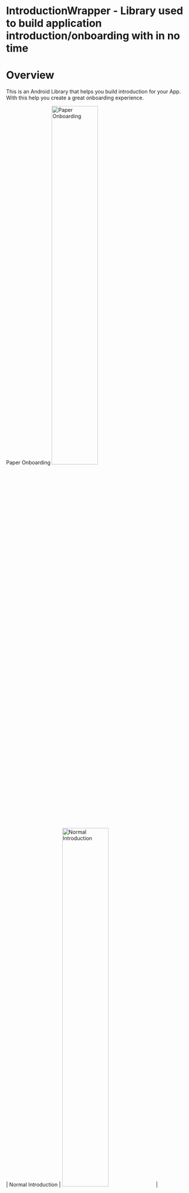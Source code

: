 # IntroductionWrapper - Library used to build application introduction/onboarding with in no time

# Overview

This is an Android Library that helps you build introduction for your App. With this help you create a great onboarding experience.

Paper Onboarding 
<img src="https://github.com/hbgopikrishna/IntroductionWrapper/blob/master/paper_onboard.gif" alt="Paper Onboarding" width="50%"/> &nbsp;

| Normal Introduction | <img src="https://github.com/hbgopikrishna/IntroductionWrapper/blob/master/nomal_introduction.gif" alt="Normal Introduction" width="50%"/> |

| Lottie Animation Introduction | <img src="https://github.com/hbgopikrishna/IntroductionWrapper/blob/master/lottie_introduction.gif" alt="Lottie Animation Introduction" width="50%"/> |

| Customized Introduction | <img src="https://github.com/hbgopikrishna/IntroductionWrapper/blob/master/custom.gif" alt="Customized Introduction" width="50%"/> |

# Use Case
1. If you want to show some introduction with number of slides/pages in your application then this library is very useful
2. This library is providing you number of options to create app introduction or paper onboarding type

# How it works?

# Paper onboarding

# Dependency

`implementation 'com.ramotion.paperonboarding:paper-onboarding:1.1.3'`

In our Activity onCreate method initialize `PaperOnboardingEngine` and set listeners

```kotlin
val engine = PaperOnboardingEngine(
            findViewById(R.id.onboardingRootView),
            getDataForOnboarding(), // Set OnBoard Pages using PaperOnboardingPage class
            applicationContext
        )

        engine.setOnChangeListener { oldElementIndex, newElementIndex ->

        }

        engine.setOnRightOutListener { // This action will call when last pagr is slide
            
        }
  ```
  In `getDataForOnboarding` method will add data for pages and return elements to intiallization
  
  ```kotlin
    private fun getDataForOnboarding(): ArrayList<PaperOnboardingPage>? {
        // prepare data
        val scr1 = PaperOnboardingPage(
            "Hotels",
            "All hotels and hostels are sorted by hospitality rating",
            Color.parseColor("#678FB4"),
            R.drawable.hotels,
            R.drawable.key
        )

        val scr2 = PaperOnboardingPage(
            "Banks",
            "We carefully verify all banks before add them into the app",
            Color.parseColor("#65B0B4"),
            R.drawable.banks,
            R.drawable.wallet
        )


        val elements =
            ArrayList<PaperOnboardingPage>()
        elements.add(scr1)
        elements.add(scr2)
        return elements
    }
  ```
  
  Use `PaperOnboardingPage` to create page for paper onboarding
  
  ```kotlin
 
        val scr1 = PaperOnboardingPage(
            "Hotels", // Title text
            "All hotels and hostels are sorted by hospitality rating", // Description text
            Color.parseColor("#678FB4"), // Background color
            R.drawable.hotels, // Main image drawable
            R.drawable.key // Indicator image
        )
    
  ```
  
# Normal Introduction

In our Activity (Which extends `IntroductionWithSkipText()` or `IntroductionWithSkipButton()` based upon our requirement) onCreate method we can add the introduction pages as slides like below 

```kotlin
addSlide(
            IntroductionFragment.newInstance(
                "Hotels",
                "All hotels and hostels are sorted by hospitality rating",
                imageDrawable = R.drawable.hotels,
                backgroundColor = Color.parseColor("#678FB4"),
                titleColor = Color.WHITE,
                descriptionColor = Color.WHITE,
                titleTypefaceFontRes = R.font.hind_bold,
                descriptionTypefaceFontRes = R.font.hind_light
            )
        )
 ```
 
Here each slide is one page in viewpager and `addSlide` is the method which comes from `IntroductionBaseActivity()` which is used to add our `IntroductionFragment` to the view pager

`IntroductionWithSkipText()` - Is a base class with skip ,next and done buttons will have Text
`IntroductionWithSkipButton()` - Is a base class with skip ,next and done buttons will have Button Drawables
 
 # IntroductionFragment
 
You can use the IntroductionFragment if you just want to customize title, description, image and colors. That's the suggested  approach if you want to create a quick intro:

```kotlin

addSlide(IntroductionFragment.newInstance(
                "Hotels", // Title Text
                "All hotels and hostels are sorted by hospitality rating", // Description Text
                imageDrawable = R.drawable.hotels, // Main Image drawable
                backgroundColor = Color.parseColor("#678FB4"), // Background color
                titleColor = Color.WHITE, // Title text color
                descriptionColor = Color.WHITE, // Description text color
                titleTypefaceFontRes = R.font.hind_bold, // Title text font
                descriptionTypefaceFontRes = R.font.hind_light // Description text font
            ))
 ```
All the parameters are optional, so you're free to customize your slide as you wish.

If you need to programmatically create several slides you can also use the SliderPage class. This class can be passed to IntroductionFragment.newInstance(sliderPage: SliderPage) that will create a new slide starting from that instance.



# Lottie Animation Introduction

In our Activity (Which extends `IntroductionWithSkipText()` or `IntroductionWithSkipButton()` based upon our requirement) onCreate method we can add the introduction pages as slides like below

```kotlin
addSlide(
            IntroductionLottieAnimationFragment.newInstance(
                "Hotels",
                "All hotels and hostels are sorted by hospitality rating",
                lottieAnimationUrl = "https://assets2.lottiefiles.com/packages/lf20_d2k0co.json",
                backgroundColor = Color.parseColor("#678FB4"),
                titleColor = Color.WHITE,
                descriptionColor = Color.WHITE,
                titleTypefaceFontRes = R.font.hind_bold,
                descriptionTypefaceFontRes = R.font.hind_light
            )
        )
               
 ```
 
 Here each slide is one page in viewpager
 
 # IntroductionLottieAnimationFragment
 
You can use the IntroductionLottieAnimationFragment if you just want to customize title, description, animation and colors. That's the suggested  approach if you want to create a quick intro:

```kotlin

addSlide(
            IntroductionLottieAnimationFragment.newInstance(
                "Hotels", // Title text
                "All hotels and hostels are sorted by hospitality rating", // Description text
                lottieAnimationUrl = "https://assets2.lottiefiles.com/packages/lf20_d2k0co.json", // lottie Animation url
                backgroundColor = Color.parseColor("#678FB4"), // Background color
                titleColor = Color.WHITE, // Title text color
                descriptionColor = Color.WHITE, // Description text color
                titleTypefaceFontRes = R.font.hind_bold, // Title text font
                descriptionTypefaceFontRes = R.font.hind_light // Description text font
            )
        )
 ```
All the parameters are optional, so you're free to customize your slide as you wish.

# General / common things in Library

# IntroductionCustomLayoutFragment

If you need further control on the customization of your slide, you can use the IntroductionCustomLayoutFragment. This will allow you pass your custom Layout Resource file:

```kotlin
IntroductionCustomLayoutFragment.newInstance(R.layout.introduction_custom_layout1)

```
Here *introduction_custom_layout1* is a layout which can created by developer by his/her own

This allows you to achieve complex layout and include your custom logic in the Introduction.

# Customized Introduction 

We can add any of the above slide - IntroductionLottieAnimationFragment ,IntroductionFragment, IntroductionCustomLayoutFragment or mix of all three like below

```kotlin
addSlide(
            IntroductionLottieAnimationFragment.newInstance(
                "Hotels",
                "All hotels and hostels are sorted by hospitality rating",
                lottieAnimationUrl = "https://assets2.lottiefiles.com/packages/lf20_d2k0co.json",
                backgroundColor = Color.parseColor("#678FB4"),
                titleColor = Color.WHITE,
                descriptionColor = Color.WHITE,
                titleTypefaceFontRes = R.font.hind_bold,
                descriptionTypefaceFontRes = R.font.hind_light
            )
        )

        addSlide(
            IntroductionFragment.newInstance(
                "Banks",
                "We carefully verify all banks before add them into the app",
                imageDrawable = R.drawable.banks,
                backgroundColor = Color.parseColor("#678FB4")
            )
        )

        addSlide(IntroductionCustomLayoutFragment.newInstance(R.layout.introduction_custom_layout1))
  ```

# Indicators

This lib supports two indicators to show the progress to the user:

* `DotIndicatorController` represented with a list of Dot (the default)
* `ProgressIndicatorController` represented with a progress bar.

Moreover, you can supply your own indicator by providing an implementation of the `IndicatorController` interface.

You can customize the indicator with the following API on the `AppIntro` class:

```kotlin
// Toggle Indicator Visibility                
isIndicatorEnabled = true

// Change Indicator Color 
setIndicatorColor(
    selectedIndicatorColor = getColor(R.color.red),
    unselectedIndicatorColor = getColor(R.color.blue)
)

// Switch from Dotted Indicator to Progress Indicator
setProgressIndicator()

// Supply your custom `IndicatorController` implementation
indicatorController = MyCustomIndicator(/* initialize me */)
```

If you don't specify any customization, a `DotIndicatorController` will be shown.

We can customize the skip , next and button options in the library

```kotlin

/**
     * Override skip text - Is used to update the skip button text
     *
     * @param text your text
     */
    fun setSkipText(text: CharSequence?) {
        
    }


    /**
     * Override skip text typeface - Is used to update the skip button text font
     *
     * @param typeface the typeface to apply to Skip button
     */
    fun setSkipTextTypeface(@FontRes typeface: Int) {
        
    }

    /**
     * Override skip button color - Is used to update the skip button text color
     *
     * @param colorSkipButton your color resource
     */
    fun setSkipTextColor(@ColorInt colorSkipButton: Int) {
        
    }






    /**
     * Override done text - Is used to update the Done button text
     *
     * @param text your text
     */
    fun setDoneText(text: CharSequence?) {
        
    }

    /**
     * Override done text typeface - Is used to update the Done button text font
     *
     * @param typeface the typeface to apply to Done button
     */
    fun setDoneTextTypeface(@FontRes typeface: Int) {
        
    }

    /**
     * Override done button text color - Is used to update the Done button text color
     *
     * @param colorDoneText your color resource
     */
    fun setDoneTextColor(@ColorInt colorDoneText: Int) {
       
    }





    /**
     * Override next text - Is used to update the Next button text 
     *
     * @param text your text
     */
    fun setNextText(text: CharSequence?) {
        
    }

    /**
     * Override next text typeface - Is used to update the Next button text font
     *
     * @param typeface the typeface to apply to Done button
     */
    fun setNextTextTypeface(@FontRes typeface: Int) {
       
    }

    /**
     * Override done button text color - Is used to update the Next button text color
     *
     * @param colorNextText your color resource
     */
    fun setNextTextColor(@ColorInt colorNextText: Int) {
        
    }
```

And we can change the skip , next and button resources as well

```kotlin

/**
     * Override Skip button drawable - Is used to update the Skip button drawable
     * @param imageSkipButton your drawable resource
     */
    fun setImageSkipButton(imageSkipButton: Drawable) {
    }

    /**
     * Override Next button drawable - Is used to update the Next button drawable
     * @param imageNextButton your drawable resource
     */
    fun setImageNextButton(imageNextButton: Drawable) {
    }


    /**
     * Override Done button drawable  - Is used to update the Done button drawable
     * @param imageDoneButton your drawable resource
     */
    fun setImageDoneButton(imageDoneButton: Drawable) {
    }
```

When user click on skip or done button following callbacks method will get invoke in Activity

```kotlin
   public override fun onSkipPressed(currentFragment: Fragment?) {
        super.onSkipPressed(currentFragment)
    }

    public override fun onDonePressed(currentFragment: Fragment?) {
        super.onDonePressed(currentFragment)
    }
```
